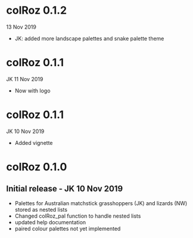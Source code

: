 # colRoz 0.1.2
13 Nov 2019

* JK: added more landscape palettes and snake palette theme

# colRoz 0.1.1
JK 11 Nov 2019

* Now with logo

# colRoz 0.1.1
JK 10 Nov 2019

* Added vignette

# colRoz 0.1.0
## Initial release - JK 10 Nov 2019
* Palettes for Australian matchstick grasshoppers (JK) and lizards (NW) stored as nested lists
* Changed colRoz_pal function to handle nested lists
* updated help documentation
* paired colour palettes not yet implemented
